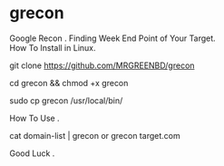 # grecon
Google Recon . Finding Week End Point of Your Target.
\
How To Install in Linux.

git clone https://github.com/MRGREENBD/grecon

cd grecon && chmod +x grecon

sudo cp grecon /usr/local/bin/

How To Use .

cat domain-list | grecon or grecon target.com

Good Luck .
